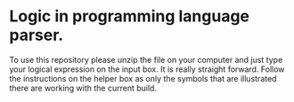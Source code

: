 # Logic in programming language parser.

To use this repository please unzip the file on your computer and just type your logical expression on the input box. It is really straight forward. Follow the instructions on the helper box as only the symbols that are illustrated there are working with the current build.